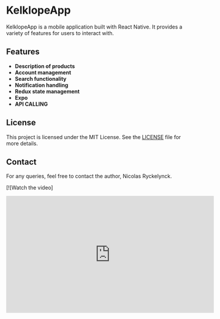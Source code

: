 # KelklopeApp

KelklopeApp is a mobile application built with React Native. It provides a variety of features for users to interact with.

## Features

- **Description of products**
- **Account management**
- **Search functionality**
- **Notification handling**
- **Redux state management**
- **Expo**
- **API CALLING**

## License

This project is licensed under the MIT License. See the [LICENSE](./LICENSE) file for more details.

## Contact

For any queries, feel free to contact the author, Nicolas Ryckelynck.

[![Watch the video]
<iframe width="560" height="315" src="https://youtu.be/V0lFmpiLfG8" frameborder="0" allow="accelerometer; autoplay; clipboard-write; encrypted-media; gyroscope; picture-in-picture" allowfullscreen></iframe>
